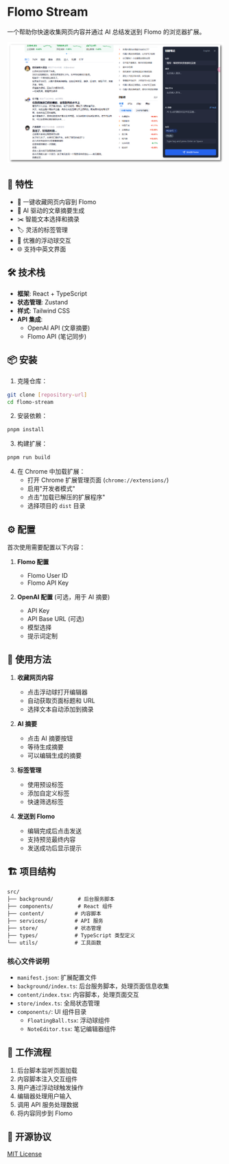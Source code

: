 # Flomo Stream

一个帮助你快速收集网页内容并通过 AI 总结发送到 Flomo 的浏览器扩展。

![image](assets/样例.png)

## 🌟 特性

- 🎯 一键收藏网页内容到 Flomo
- 🤖 AI 驱动的文章摘要生成
- ✂️ 智能文本选择和摘录
- 🏷️ 灵活的标签管理
- 💫 优雅的浮动球交互
- 🌐 支持中英文界面

## 🛠️ 技术栈

- **框架**: React + TypeScript
- **状态管理**: Zustand
- **样式**: Tailwind CSS
- **API 集成**:
  - OpenAI API (文章摘要)
  - Flomo API (笔记同步)

## 📦 安装

1. 克隆仓库：

```bash
git clone [repository-url]
cd flomo-stream
```

2. 安装依赖：

```bash
pnpm install
```

3. 构建扩展：

```bash
pnpm run build
```

4. 在 Chrome 中加载扩展：
   - 打开 Chrome 扩展管理页面 (`chrome://extensions/`)
   - 启用"开发者模式"
   - 点击"加载已解压的扩展程序"
   - 选择项目的 `dist` 目录

## ⚙️ 配置

首次使用需要配置以下内容：

1. **Flomo 配置**

   - Flomo User ID
   - Flomo API Key

2. **OpenAI 配置** (可选，用于 AI 摘要)
   - API Key
   - API Base URL (可选)
   - 模型选择
   - 提示词定制

## 🎯 使用方法

1. **收藏网页内容**

   - 点击浮动球打开编辑器
   - 自动获取页面标题和 URL
   - 选择文本自动添加到摘录

2. **AI 摘要**

   - 点击 AI 摘要按钮
   - 等待生成摘要
   - 可以编辑生成的摘要

3. **标签管理**

   - 使用预设标签
   - 添加自定义标签
   - 快速筛选标签

4. **发送到 Flomo**
   - 编辑完成后点击发送
   - 支持预览最终内容
   - 发送成功后显示提示

## 🏗️ 项目结构

```
src/
├── background/        # 后台服务脚本
├── components/        # React 组件
├── content/          # 内容脚本
├── services/         # API 服务
├── store/            # 状态管理
├── types/            # TypeScript 类型定义
└── utils/            # 工具函数
```

### 核心文件说明

- `manifest.json`: 扩展配置文件
- `background/index.ts`: 后台服务脚本，处理页面信息收集
- `content/index.tsx`: 内容脚本，处理页面交互
- `store/index.ts`: 全局状态管理
- `components/`: UI 组件目录
  - `FloatingBall.tsx`: 浮动球组件
  - `NoteEditor.tsx`: 笔记编辑器组件

## 🔄 工作流程

1. 后台脚本监听页面加载
2. 内容脚本注入交互组件
3. 用户通过浮动球触发操作
4. 编辑器处理用户输入
5. 调用 API 服务处理数据
6. 将内容同步到 Flomo

## 📝 开源协议

[MIT License](LICENSE)
